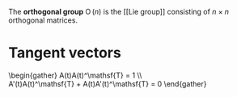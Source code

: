 The **orthogonal group** $\operatorname{O}(n)$ is the [[Lie group]] consisting of $n \times n$ orthogonal matrices.

# Tangent vectors

\begin{gather}
A(t)A(t)^\mathsf{T} = 1 \\\\\
A'(t)A(t)^\mathsf{T} + A(t)A'(t)^\mathsf{T} = 0
\end{gather}
